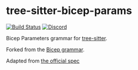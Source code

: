 # tree-sitter-bicep-params

[![Build Status](https://github.com/oWretch/tree-sitter-bicep-params/actions/workflows/ci.yml/badge.svg)](https://github.com/oWretch/tree-sitter-bicep-params/actions/workflows/ci.yml)
[![Discord](https://img.shields.io/discord/1063097320771698699?logo=discord)](https://discord.gg/w7nTvsVJhm)

Bicep Parameters grammar for [tree-sitter](https://github.com/tree-sitter/tree-sitter).

Forked from the [Bicep grammar](https://github.com/tree-sitter/tree-sitter-bicep).

Adapted from [the official spec](https://docs.microsoft.com/en-us/azure/azure-resource-manager/bicep/overview)
